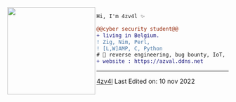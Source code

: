 <img align="left" height="200" src="https://media.giphy.com/media/jQzFUZrBsZ6wse4RH1/giphy.gif"/>


```diff
Hi, I'm 4zv4l ✨

@@cyber security student@@
+ living in Belgium.
! Zig, Nim, Perl,
! [L,W]AMP, C, Python
# 📖 reverse engineering, bug bounty, IoT, forensic
+ website : https://azval.ddns.net
```
------
[4zv4l](https://github.com/4zv4l)
Last Edited on: 10 nov 2022
